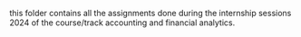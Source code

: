 this folder contains all the assignments done during the internship sessions 2024 of the course/track accounting and financial analytics.
